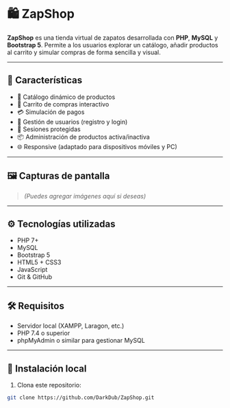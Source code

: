 # 🛍️ ZapShop

**ZapShop** es una tienda virtual de zapatos desarrollada con **PHP**, **MySQL** y **Bootstrap 5**. Permite a los usuarios explorar un catálogo, añadir productos al carrito y simular compras de forma sencilla y visual.

---

## 🚀 Características

- 🧾 Catálogo dinámico de productos
- 🛒 Carrito de compras interactivo
- 💳 Simulación de pagos
- 👤 Gestión de usuarios (registro y login)
- 🔐 Sesiones protegidas
- 📦 Administración de productos activa/inactiva
- 🌐 Responsive (adaptado para dispositivos móviles y PC)

---

## 🖼️ Capturas de pantalla

> *(Puedes agregar imágenes aquí si deseas)*

---

## ⚙️ Tecnologías utilizadas

- PHP 7+
- MySQL
- Bootstrap 5
- HTML5 + CSS3
- JavaScript
- Git & GitHub

---

## 🛠️ Requisitos

- Servidor local (XAMPP, Laragon, etc.)
- PHP 7.4 o superior
- phpMyAdmin o similar para gestionar MySQL

---

## 🔧 Instalación local

1. Clona este repositorio:

```bash
git clone https://github.com/DarkDub/ZapShop.git
